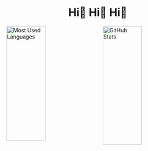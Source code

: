 <!-- this is first commit ----- add a commit -->


<!---
zihe-git/zihe-git is a ✨ special ✨ repository because its `README.md` (this file) appears on your GitHub profile.
You can click the Preview link to take a look at your changes.
--->
<div align="center" >
 <h1> Hi👋 Hi👋 Hi👋 </h1>
</div>



<div style="display: flex; justify-content: space-around;">

  <img src="https://github-readme-stats.vercel.app/api/top-langs/?username=zihe-git&layout=compact&theme=radical" alt="Most Used Languages" style="width: 45%;height: 300px" />
  <img src="https://github-readme-stats.vercel.app/api?username=zihe-git&show_icons=true&theme=radical" alt="GitHub Stats" style="width: 45%;height: 310px" />
</div>


